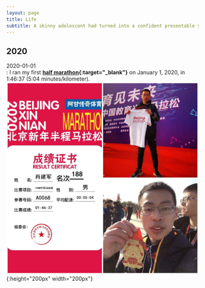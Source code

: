 ```yaml
---
layout: page
title: Life
subtitle: A skinny adolescent had turned into a confident presentable young man.
---
```



## 2020

2020-01-01  
: I ran my first **[half marathon](https://en.wikipedia.org/wiki/Half_marathon){:target="_blank"}** on January 1, 2020, in 1:46:37 (5:04 minutes/kilometer).  
![Finish the marathon for the first time](/assets/img/photos/marathon-2020-01-01.jpg){:height="200px" width="200px"}
